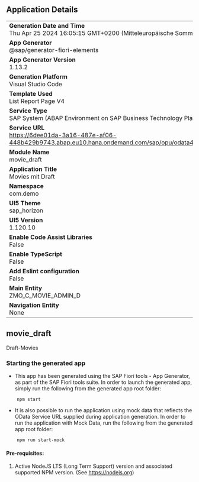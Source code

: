 ## Application Details
|               |
| ------------- |
|**Generation Date and Time**<br>Thu Apr 25 2024 16:05:15 GMT+0200 (Mitteleuropäische Sommerzeit)|
|**App Generator**<br>@sap/generator-fiori-elements|
|**App Generator Version**<br>1.13.2|
|**Generation Platform**<br>Visual Studio Code|
|**Template Used**<br>List Report Page V4|
|**Service Type**<br>SAP System (ABAP Environment on SAP Business Technology Platform)|
|**Service URL**<br>https://6dee01da-3a16-487e-af06-448b429b9743.abap.eu10.hana.ondemand.com/sap/opu/odata4/sap/zm_ui_movie_d_o4/srvd/sap/zm_ui_movie_d/0001/
|**Module Name**<br>movie_draft|
|**Application Title**<br>Movies mit Draft|
|**Namespace**<br>com.demo|
|**UI5 Theme**<br>sap_horizon|
|**UI5 Version**<br>1.120.10|
|**Enable Code Assist Libraries**<br>False|
|**Enable TypeScript**<br>False|
|**Add Eslint configuration**<br>False|
|**Main Entity**<br>ZMO_C_MOVIE_ADMIN_D|
|**Navigation Entity**<br>None|

## movie_draft

Draft-Movies

### Starting the generated app

-   This app has been generated using the SAP Fiori tools - App Generator, as part of the SAP Fiori tools suite.  In order to launch the generated app, simply run the following from the generated app root folder:

```
    npm start
```

- It is also possible to run the application using mock data that reflects the OData Service URL supplied during application generation.  In order to run the application with Mock Data, run the following from the generated app root folder:

```
    npm run start-mock
```

#### Pre-requisites:

1. Active NodeJS LTS (Long Term Support) version and associated supported NPM version.  (See https://nodejs.org)


